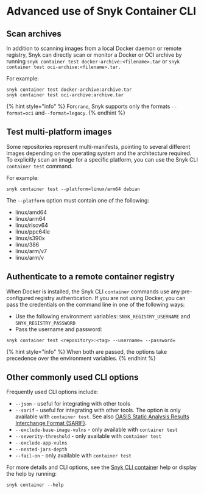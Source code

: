 # Advanced use of Snyk Container CLI

## Scan archives

In addition to scanning images from a local Docker daemon or remote registry, Snyk can directly scan or monitor a Docker or OCI archive by running `snyk container test docker-archive:<filename>.tar` or `snyk container test oci-archive:<filename>.tar.`&#x20;

For example:

```
snyk container test docker-archive:archive.tar
snyk container test oci-archive:archive.tar
```

{% hint style="info" %}
For`crane`, Snyk supports only the formats `--format=oci` and`--format=legacy`.
{% endhint %}

## Test multi-platform images

Some repositories represent multi-manifests, pointing to several different images depending on the operating system and the architecture required. To explicitly scan an image for a specific platform, you can use the Snyk CLI `container test` command.

For example:

```
snyk container test --platform=linux/arm64 debian
```

The `--platform` option must contain one of the following:

* linux/amd64
* linux/arm64
* linux/riscv64
* linux/ppc64le
* linux/s390x
* linux/386
* linux/arm/v7
* linux/arm/v

## Authenticate to a remote container registry

When Docker is installed, the Snyk CLI `container` commands use any pre-configured registry authentication. If you are not using Docker, you can pass the credentials on the command line in one of the following ways:

* Use the following environment variables: `SNYK_REGISTRY_USERNAME` and `SNYK_REGISTRY_PASSWORD`
* Pass the username and password:

```
snyk container test <repository>:<tag> --username= --password=
```

{% hint style="info" %}
When both are passed, the options take precedence over the environment variables.
{% endhint %}

## Other commonly used CLI options

Frequently used CLI options include:

* `--json` - useful for integrating with other tools
* `--sarif` - useful for integrating with other tools. The option is only available with `container test`. See also [OASIS Static Analysis Results Interchange Format (SARIF)](https://www.oasis-open.org/committees/tc\_home.php?wg\_abbrev=sarif).
* `--exclude-base-image-vulns`  - only available with `container test`&#x20;
* `--severity-threshold` - only available with `container test`
* `--exclude-app-vulns`
* `--nested-jars-depth`
* `--fail-on` - only available with `container test`

For more details and CLI options, see the [Snyk CLI containe](../../snyk-cli/commands/container.md)r help or display the help by running:

```
snyk container --help
```
